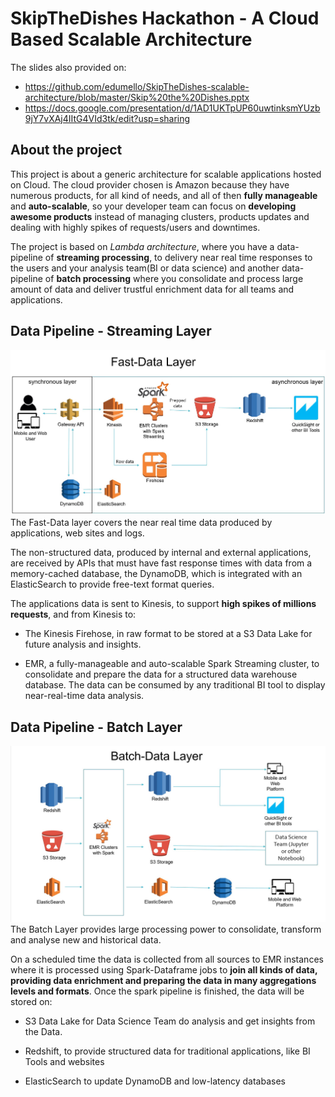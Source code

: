 # SkipTheDishes Hackathon - A Cloud Based Scalable Architecture

The slides also provided on:
- https://github.com/edumello/SkipTheDishes-scalable-architecture/blob/master/Skip%20the%20Dishes.pptx
- https://docs.google.com/presentation/d/1AD1UKTpUP60uwtinksmYUzb9jY7vXAj4IItG4VId3tk/edit?usp=sharing

## About the project
This project is about a generic architecture for scalable applications hosted on Cloud.
The cloud provider chosen is Amazon because they have numerous products, for all kind of needs, and all of then **fully manageable** and **auto-scalable**, so your developer team can focus on **developing awesome products** instead of managing clusters, products updates and dealing with highly spikes of requests/users and downtimes.

The project is based on *Lambda architecture*, where you have a data-pipeline of **streaming processing**, to delivery near real time responses to the users and your analysis team(BI or data science) and another data-pipeline of **batch processing** where you consolidate and process large amount of data and deliver trustful enrichment data for all teams and applications.

## Data Pipeline - Streaming Layer 
![Fast Data Layer](https://github.com/edumello/SkipTheDishes-scalable-architecture/blob/master/fast-data.JPG?raw=true)
The Fast-Data layer covers the near real time data produced by applications, web sites and logs.

The non-structured data, produced by internal and external applications, are received by APIs that must have fast response times with data from a memory-cached database, the DynamoDB, which is integrated with an ElasticSearch to provide free-text format queries.

The applications data is sent to Kinesis, to support **high spikes of millions requests**, and from Kinesis to:

- The Kinesis Firehose, in raw format to be stored at a S3 Data Lake for future analysis and insights.

- EMR, a fully-manageable and auto-scalable Spark Streaming cluster, to consolidate and prepare the data for a structured  data warehouse database. The data can be consumed by any traditional BI tool to display near-real-time data analysis.

## Data Pipeline - Batch Layer 
![Batch Data Layer](https://github.com/edumello/SkipTheDishes-scalable-architecture/blob/master/batch-layer.JPG?raw=true)
The Batch Layer provides large processing power to consolidate, transform and analyse new and historical data.

On a scheduled time the data is collected from all sources to EMR instances where it is processed using Spark-Dataframe jobs to **join all kinds of data, providing data enrichment  and preparing the data in many aggregations levels and formats**.
Once the spark pipeline is finished, the data will be stored on:

- S3 Data Lake for Data Science Team do analysis and get insights from the Data.

- Redshift, to provide structured data for traditional applications, like BI Tools and websites

- ElasticSearch to update DynamoDB and low-latency databases
